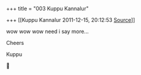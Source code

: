 +++
title = "003 Kuppu Kannalur"

+++
[[Kuppu Kannalur	2011-12-15, 20:12:53 [Source](https://groups.google.com/g/samskrita/c/kF_C8iYrxPo)]]



wow wow wow need i say more...



Cheers

Kuppu  
  



